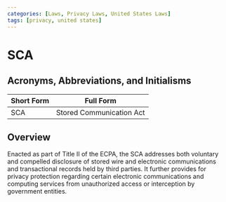 ```yaml
---
categories: [Laws, Privacy Laws, United States Laws]
tags: [privacy, united states]
---
```


# SCA

## Acronyms, Abbreviations, and Initialisms

| Short Form | Full Form |
| - | - |
| SCA | Stored Communication Act |

## Overview

Enacted as part of Title II of the ECPA, the SCA addresses both voluntary and compelled disclosure of stored wire and electronic communications and transactional records held by third parties. It further provides for privacy protection regarding certain electronic communications and computing services from unauthorized access or interception by government entities.
